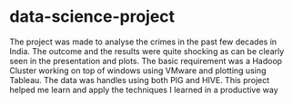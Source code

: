 # data-science-project
 The project was made to analyse the crimes in the past few decades in India. The outcome and the results were quite shocking as can be clearly seen in the presentation and plots. The basic requirement was a Hadoop Cluster working on top of windows using VMware and plotting using Tableau. The data was handles using both PIG and HIVE. This project helped me learn and apply the techniques I learned in a productive way
